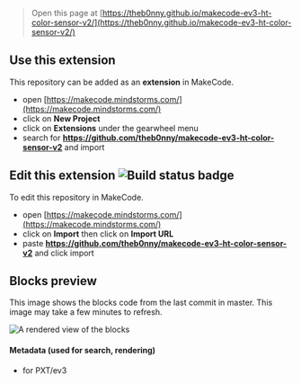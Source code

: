 > Open this page at [https://theb0nny.github.io/makecode-ev3-ht-color-sensor-v2/](https://theb0nny.github.io/makecode-ev3-ht-color-sensor-v2/)

## Use this extension

This repository can be added as an **extension** in MakeCode.

* open [https://makecode.mindstorms.com/](https://makecode.mindstorms.com/)
* click on **New Project**
* click on **Extensions** under the gearwheel menu
* search for **https://github.com/theb0nny/makecode-ev3-ht-color-sensor-v2** and import

## Edit this extension ![Build status badge](https://github.com/theb0nny/makecode-ev3-ht-color-sensor-v2/workflows/MakeCode/badge.svg)

To edit this repository in MakeCode.

* open [https://makecode.mindstorms.com/](https://makecode.mindstorms.com/)
* click on **Import** then click on **Import URL**
* paste **https://github.com/theb0nny/makecode-ev3-ht-color-sensor-v2** and click import

## Blocks preview

This image shows the blocks code from the last commit in master.
This image may take a few minutes to refresh.

![A rendered view of the blocks](https://github.com/theb0nny/makecode-ev3-ht-color-sensor-v2/raw/master/.github/makecode/blocks.png)

#### Metadata (used for search, rendering)

* for PXT/ev3

